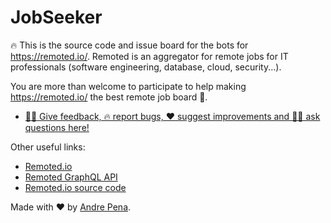 # JobSeeker

🔥 This is the source code and issue board for the bots for https://remoted.io/. Remoted is an aggregator for remote jobs for IT professionals (software engineering, database, cloud, security...).

You are more than welcome to participate to help making https://remoted.io/ the best remote job board 🥇.

- [🤦‍♀️ Give feedback, 🔥 report bugs, ❤ suggest improvements and 🙋‍♀️ ask questions here!](https://github.com/remoted-io/jobseeker/issues)

Other useful links:
- [Remoted.io](https://remoted.io)
- [Remoted GraphQL API](https://remoted.io/graphql)
- [Remoted.io source code](https://github.com/remoted-io/remoted)


Made with ❤ by [Andre Pena](https://twitter.com/andrerpena).
